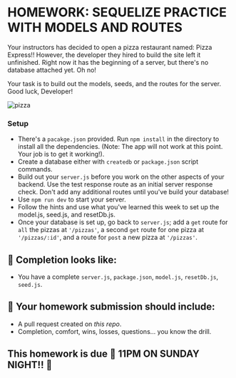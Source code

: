 # HOMEWORK: SEQUELIZE PRACTICE WITH MODELS AND ROUTES

Your instructors has decided to open a pizza restaurant named: Pizza Express!! However, the developer they hired to build the site left it unfinished. Right now it has the beginning of a server, but there's no database attached yet. Oh no!

Your task is to build out the models, seeds, and the routes for the server. Good luck, Developer!

![pizza](https://www.hungryhowies.com/sites/default/files/1.png)

### Setup

- There's a `pacakge.json` provided. Run `npm install` in the directory to install all the dependencies. (Note: The app will not work at this point. Your job is to get it working!).
- Create a database either with `createdb` or `package.json` script commands.
- Build out your `server.js` before you work on the other aspects of your backend. Use the test response route as an initial server response check. Don't add any additional routes until you've build your database!
- Use `npm run dev` to start your server.
- Follow the hints and use what you've learned this week to set up the model.js, seed.js, and resetDb.js.
- Once your database is set up, go back to `server.js`; add a `get` route for `all` the pizzas at `'/pizzas'`, a second `get` route for one pizza at `'/pizzas/:id'`, and a route for `post` a new pizza at `'/pizzas'`.

## 🚀 Completion looks like:

- You have a complete `server.js`, `package.json`, `model.js`, `resetDb.js`, `seed.js`.

## 🚀 Your homework submission should include:

- A pull request created on _this repo_.
- Completion, comfort, wins, losses, questions... you know the drill.

## This homework is due 🚨 11PM ON SUNDAY NIGHT!! 🚨
